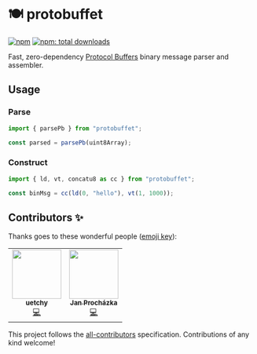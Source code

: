 # 🍽 protobuffet

[![npm](https://badgen.net/npm/v/protobuffet)](https://npmjs.org/package/protobuffet)
[![npm: total downloads](https://badgen.net/npm/dt/protobuffet)](https://npmjs.org/package/protobuffet)

Fast, zero-dependency [Protocol Buffers](https://developers.google.com/protocol-buffers/) binary message parser and assembler.

## Usage

### Parse

```js
import { parsePb } from "protobuffet";

const parsed = parsePb(uint8Array);
```

### Construct

```js
import { ld, vt, concatu8 as cc } from "protobuffet";

const binMsg = cc(ld(0, "hello"), vt(1, 1000));
```

## Contributors ✨

Thanks goes to these wonderful people ([emoji key](https://allcontributors.org/docs/en/emoji-key)):

<!-- ALL-CONTRIBUTORS-LIST:START - Do not remove or modify this section -->
<!-- prettier-ignore-start -->
<!-- markdownlint-disable -->
<table>
  <tr>
    <td align="center"><a href="https://github.com/uetchy"><img src="https://avatars.githubusercontent.com/u/431808?v=4?s=100" width="100px;" alt=""/><br /><sub><b>uetchy</b></sub></a><br /><a href="https://github.com/uetchy/protobuffet/commits?author=uetchy" title="Code">💻</a></td>
    <td align="center"><a href="https://jan-prochazka.eu/"><img src="https://avatars.githubusercontent.com/u/1665677?v=4?s=100" width="100px;" alt=""/><br /><sub><b>Jan Procházka</b></sub></a><br /><a href="https://github.com/uetchy/protobuffet/commits?author=jprochazk" title="Code">💻</a></td>
  </tr>
</table>

<!-- markdownlint-restore -->
<!-- prettier-ignore-end -->

<!-- ALL-CONTRIBUTORS-LIST:END -->

This project follows the [all-contributors](https://github.com/all-contributors/all-contributors) specification. Contributions of any kind welcome!
